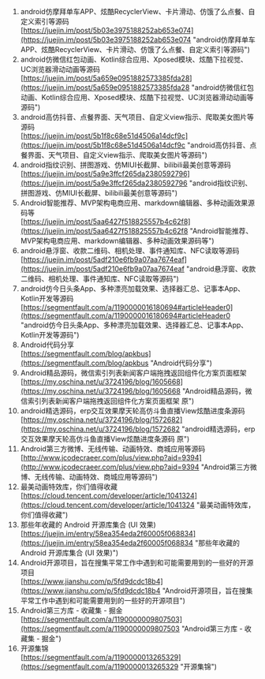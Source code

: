 1. android仿摩拜单车APP、炫酷RecyclerView、卡片滑动、仿饿了么点餐、自定义索引等源码<br>[https://juejin.im/post/5b03e3975188252ab653e074](https://juejin.im/post/5b03e3975188252ab653e074 "android仿摩拜单车APP、炫酷RecyclerView、卡片滑动、仿饿了么点餐、自定义索引等源码")
2. android仿微信红包动画、Kotlin综合应用、Xposed模块、炫酷下拉视觉、UC浏览器滑动动画等源码<br>[https://juejin.im/post/5a659e0951882573385fda28](https://juejin.im/post/5a659e0951882573385fda28 "android仿微信红包动画、Kotlin综合应用、Xposed模块、炫酷下拉视觉、UC浏览器滑动动画等源码")
3. android高仿抖音、点餐界面、天气项目、自定义view指示、爬取美女图片等源码<br>[https://juejin.im/post/5b1f8c68e51d4506a14dcf9c](https://juejin.im/post/5b1f8c68e51d4506a14dcf9c "android高仿抖音、点餐界面、天气项目、自定义view指示、爬取美女图片等源码")
4. android指纹识别、拼图游戏、仿MIUI长截屏、bilibili最美创意等源码<br>[https://juejin.im/post/5a9e3ffcf265da2380592796](https://juejin.im/post/5a9e3ffcf265da2380592796 "android指纹识别、拼图游戏、仿MIUI长截屏、bilibili最美创意等源码")
5. Android智能推荐、MVP架构电商应用、markdown编辑器、多种动画效果源码等<br>[https://juejin.im/post/5aa6427f518825557b4c62f8](https://juejin.im/post/5aa6427f518825557b4c62f8 "Android智能推荐、MVP架构电商应用、markdown编辑器、多种动画效果源码等")
6. android悬浮窗、收款二维码、相机处理、事件通知库、NFC读取等源码<br>[https://juejin.im/post/5adf210e6fb9a07aa7674eaf](https://juejin.im/post/5adf210e6fb9a07aa7674eaf "android悬浮窗、收款二维码、相机处理、事件通知库、NFC读取等源码")
7. android仿今日头条App、多种漂亮加载效果、选择器汇总、记事本App、Kotlin开发等源码<br>[https://segmentfault.com/a/1190000016180694#articleHeader0](https://segmentfault.com/a/1190000016180694#articleHeader0 "android仿今日头条App、多种漂亮加载效果、选择器汇总、记事本App、Kotlin开发等源码")
8. Android代码分享<br>[https://segmentfault.com/blog/apkbus](https://segmentfault.com/blog/apkbus "Android代码分享")
9. Android精品源码，微信索引列表新闻客户端拖拽返回组件化方案页面框架 <br>[https://my.oschina.net/u/3724196/blog/1605668](https://my.oschina.net/u/3724196/blog/1605668 "Android精品源码，微信索引列表新闻客户端拖拽返回组件化方案页面框架 原")
10. android精选源码，erp交互效果摩天轮高仿斗鱼直播View炫酷进度条源码 <br>[https://my.oschina.net/u/3724196/blog/1572682](https://my.oschina.net/u/3724196/blog/1572682 "android精选源码，erp交互效果摩天轮高仿斗鱼直播View炫酷进度条源码 原")
11. Android第三方微博、无线传输、动画特效、商城应用等源码<br>[http://www.jcodecraeer.com/plus/view.php?aid=9394](http://www.jcodecraeer.com/plus/view.php?aid=9394 "Android第三方微博、无线传输、动画特效、商城应用等源码")
12. 最美动画特效库，你们值得收藏<br>[https://cloud.tencent.com/developer/article/1041324](https://cloud.tencent.com/developer/article/1041324 "最美动画特效库，你们值得收藏")
13. 那些年收藏的 Android 开源库集合 (UI 效果)<br>[https://juejin.im/entry/58ea354eda2f60005f068834](https://juejin.im/entry/58ea354eda2f60005f068834 "那些年收藏的 Android 开源库集合 (UI 效果)")
14. Android开源项目，旨在搜集平常工作中遇到和可能需要用到的一些好的开源项目<br>[https://www.jianshu.com/p/5fd9dcdc18b4](https://www.jianshu.com/p/5fd9dcdc18b4 "Android开源项目，旨在搜集平常工作中遇到和可能需要用到的一些好的开源项目")
15. Android第三方库 - 收藏集 - 掘金<br>[https://segmentfault.com/a/1190000009807503](https://segmentfault.com/a/1190000009807503 "Android第三方库 - 收藏集 - 掘金")
16. 开源集锦<br>[https://segmentfault.com/a/1190000013265329](https://segmentfault.com/a/1190000013265329 "开源集锦")